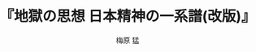 ---
title: "『地獄の思想 日本精神の一系譜(改版)』"
description: "日本人は、生の力を肯定する思想とともに、生の暗さを凝視する思想を愛した。この地獄の思想こそ、人間の苦悩への深い洞察と、生命への真摯な態度を教え、日本人の魂の深みを形成してきた。源信、親鸞、紫式部、世阿弥、近松門左衛門、宮沢賢治、太宰治などは、みな現世に地獄を見た人びとであった。これら先人の深い魂の苦闘の跡を知らなければならない。生命の強さは、どれだけ暗い生の事実を見つめるかによって示されるからである。"
date: 
draft: false
hideToc: false
enableToc: true
enableTocContent: false
author: "梅原 猛"
tags: 
- 日本文化
category: 
- 文芸・評論
series:
- 中公新書
- 早稲田大学必修基礎演習テキスト100(2020年度)
image: images/feature2/content.png
---